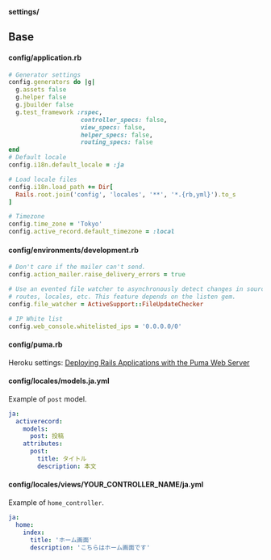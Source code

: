 **settings/**
## Base

#### config/application.rb
```rb
# Generator settings
config.generators do |g|
  g.assets false
  g.helper false
  g.jbuilder false
  g.test_framework :rspec,
                    controller_specs: false,
                    view_specs: false,
                    helper_specs: false,
                    routing_specs: false
end
# Default locale
config.i18n.default_locale = :ja

# Load locale files
config.i18n.load_path += Dir[
  Rails.root.join('config', 'locales', '**', '*.{rb,yml}').to_s
]

# Timezone
config.time_zone = 'Tokyo'
config.active_record.default_timezone = :local
```

#### config/environments/development.rb
```rb
# Don't care if the mailer can't send.
config.action_mailer.raise_delivery_errors = true

# Use an evented file watcher to asynchronously detect changes in source code,
# routes, locales, etc. This feature depends on the listen gem.
config.file_watcher = ActiveSupport::FileUpdateChecker

# IP White list
config.web_console.whitelisted_ips = '0.0.0.0/0'
```

#### config/puma.rb
Heroku settings:
[Deploying Rails Applications with the Puma Web Server
](https://devcenter.heroku.com/articles/deploying-rails-applications-with-the-puma-web-server)

#### config/locales/models.ja.yml
Example of `post` model.
```yml
ja:
  activerecord:
    models:
      post: 投稿
    attributes:
      post:
        title: タイトル
        description: 本文
```

#### config/locales/views/YOUR_CONTROLLER_NAME/ja.yml
Example of `home_controller`.
```yml
ja:
  home:
    index:
      title: 'ホーム画面'
      description: 'こちらはホーム画面です'
```